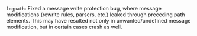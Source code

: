 `logpath`: Fixed a message write protection bug, where message modifications (rewrite rules, parsers, etc.)
leaked through preceding path elements. This may have resulted not only in unwanted/undefined message modification,
but in certain cases crash as well.
